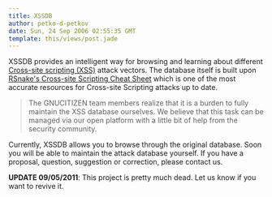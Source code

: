 ```yaml
---
title: XSSDB
author: petko-d-petkov
date: Sun, 24 Sep 2006 02:55:35 GMT
template: this/views/post.jade
---
```


XSSDB provides an intelligent way for browsing and learning about different [Cross-site scripting (XSS)](http://en.wikipedia.org/wiki/XSS) attack vectors. The database itself is built upon [RSnake's Cross-site Scripting Cheat Sheet](http://ha.ckers.org/xss.html) which is one of the most accurate resources for Cross-site Scripting attacks up to date.

> The GNUCITIZEN team members realize that it is a burden to fully maintain the XSS database ourselves. We believe that this task can be managed via our open platform with a little bit of help from the security community.

Currently, XSSDB allows you to browse through the original database. Soon you will be able to maintain the attack database yourself. If you have a proposal, question, suggestion or correction, please contact us.

**UPDATE 09/05/2011**: This project is pretty much dead. Let us know if you want to revive it.
